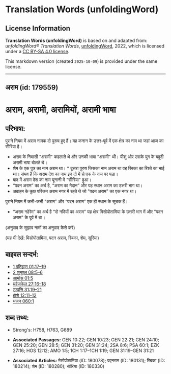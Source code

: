 # Translation Words (unfoldingWord)

## License Information

**Translation Words (unfoldingWord)** is based on and adapted from: _unfoldingWord® Translation Words_, [unfoldingWord](https://unfoldingword.org/utw), 2022, which is licensed under a [CC BY-SA 4.0 license](https://creativecommons.org/licenses/by-sa/4.0/legalcode.en).

This markdown version (created `2025-10-09`) is provided under the same license.



--------------------------------

## अराम (id: 179559)

अराम, अरामी, अरामियों, अरामी भाषा
=================================

परिभाषा:
--------

पुराने नियम में अराम नामक दो पुरूष हुए हैं। यह कनान के उत्तर\-पूर्व में एक क्षेत्र का नाम था जहां आज का सीरिया है।

* अराम के निवासी "अरामी" कहलाते थे और उनकी भाषा "अरामी" थी। यीशु और उसके युग के यहूदी अरामी भाषा बोलते थे।
* शेम के एक पुत्र का नाम अराम था। \* दूसरा पुरुष जिसका नाम अराम था वह रिबका का रिश्ते का भाई था। संभव है कि अराम देश का नाम इन दो में से एक के नाम पर पड़ा।
* बाद में अराम देश का नाम यूनानी में "सीरिया" हुआ।
* “पदन अराम” का अर्थ है, “अराम का मैदान” और यह स्थान अराम का उत्तरी भाग था।
* अब्राहम के कुछ परिजन अराम नगर में रहते थे जो "पदन अराम" का एक नगर था।

पुराने नियम में कभी\-कभी “अराम” और “पदन अराम” एक ही स्थान के सूचक हैं।

* “अराम नहेरेम” का अर्थ है “दो नदियों का अराम” यह क्षेत्र मिसोपोतामिया के उत्तरी भाग में और "पदन अराम" के पूर्व में था।

(अनुवाद के सुझाव नामों का अनुवाद कैसे करें)

(यह भी देखें: मिसोपोतामिया, पदन अराम, रिबका, शेम, सूरिया)

बाइबल सन्दर्भ:
--------------

* [1 इतिहास 01:17–19](https://ref.ly/1Chr0:0)
* [2 शमूएल 08:5–6](https://ref.ly/2Sam0:0)
* [आमोस 01:5](https://ref.ly/Amos1:5)
* [यहेजकेल 27:16–18](https://ref.ly/Ezek27:16-Ezek27:18)
* [उत्पत्ति 31:19–21](https://ref.ly/Gen31:19-Gen31:21)
* [होशे 12:11–12](https://ref.ly/Hos12:11-Hos12:12)
* [भजन 060:1](rc://*/tn/help/psa/060/001)

शब्द तथ्य:
----------

* Strong's: H758, H763, G689

* **Associated Passages:** GEN 10:22; GEN 10:23; GEN 22:21; GEN 24:10; GEN 25:20; GEN 28:5; GEN 31:20; GEN 31:24; 2SA 8:6; PSA 60:1; EZK 27:16; HOS 12:12; AMO 1:5; 1CH 1:17–1CH 1:19; GEN 31:19–GEN 31:21
* **Associated Articles:** मेसोपोटामिया (ID: 180078); पद्दनराम (ID: 180131); रिबका (ID: 180214); शेम (ID: 180280); सीरिया (ID: 180330)


